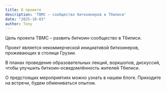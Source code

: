 ```yaml
---
title: О проекте
description: 'TBMC – сообщество биткоинеров в Тбилиси'
date: "2025-10-03"
author: Tony
---
```


Цель проекта TBMC – развить биткоин-сообщество в Тбилиси.

Проект является некоммерческой инициативой биткоинеров, проживающих в столице Грузии.

В планах проведение образовательных лекций, воркшопов, дискуссий, чтобы улучшить биткоин-осведомлённость жителей Тбилиси.

О предстоящих мероприятиях можно узнать в нашем блоге. Приходите на встречи, будем обмениваться опытом. 